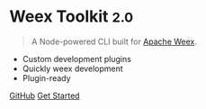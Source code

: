 # Weex Toolkit <small>2.0</small>

> A Node-powered CLI built for [Apache Weex](https://github.com/apache/incubator-weex).

- Custom development plugins
- Quickly weex development
- Plugin-ready


[GitHub](https://github.com/weexteam/weex-toolkit)
[Get Started](#quick-start)
